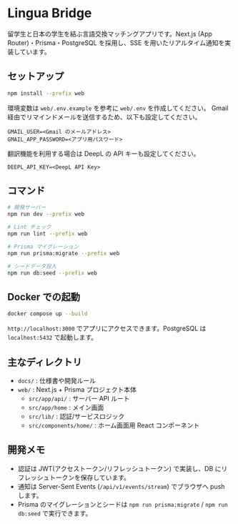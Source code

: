 # Lingua Bridge

留学生と日本の学生を結ぶ言語交換マッチングアプリです。Next.js (App Router)・Prisma・PostgreSQL を採用し、SSE を用いたリアルタイム通知を実装しています。

## セットアップ

```bash
npm install --prefix web
```

環境変数は `web/.env.example` を参考に `web/.env` を作成してください。
Gmail 経由でリマインドメールを送信するため、以下も設定してください。

```
GMAIL_USER=<Gmail のメールアドレス>
GMAIL_APP_PASSWORD=<アプリ用パスワード>
```

翻訳機能を利用する場合は DeepL の API キーも設定してください。

```
DEEPL_API_KEY=<DeepL API Key>
```

## コマンド

```bash
# 開発サーバー
npm run dev --prefix web

# Lint チェック
npm run lint --prefix web

# Prisma マイグレーション
npm run prisma:migrate --prefix web

# シードデータ投入
npm run db:seed --prefix web
```

## Docker での起動

```bash
docker compose up --build
```

`http://localhost:3000` でアプリにアクセスできます。PostgreSQL は `localhost:5432` で起動します。

## 主なディレクトリ

- `docs/` : 仕様書や開発ルール
- `web/` : Next.js + Prisma プロジェクト本体
  - `src/app/api/` : サーバー API ルート
  - `src/app/home` : メイン画面
  - `src/lib/` : 認証/サービスロジック
  - `src/components/home/` : ホーム画面用 React コンポーネント

## 開発メモ

- 認証は JWT(アクセストークン/リフレッシュトークン) で実装し、DB にリフレッシュトークンを保存しています。
- 通知は Server-Sent Events (`/api/v1/events/stream`) でブラウザへ push します。
- Prisma のマイグレーションとシードは `npm run prisma:migrate` / `npm run db:seed` で実行できます。
